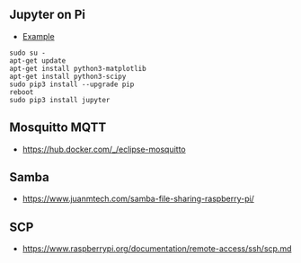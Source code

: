 ## Jupyter on Pi
* [Example](https://www.hackster.io/mjrobot/rpi-physical-computing-using-jupyter-notebook-056fa8)
```
sudo su -
apt-get update
apt-get install python3-matplotlib
apt-get install python3-scipy
sudo pip3 install --upgrade pip
reboot
sudo pip3 install jupyter
```

## Mosquitto MQTT
* https://hub.docker.com/_/eclipse-mosquitto

## Samba
* https://www.juanmtech.com/samba-file-sharing-raspberry-pi/

## SCP
* https://www.raspberrypi.org/documentation/remote-access/ssh/scp.md